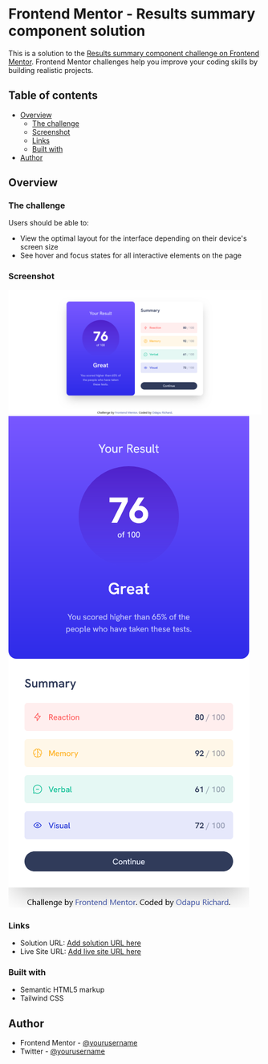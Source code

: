 # Frontend Mentor - Results summary component solution

This is a solution to the [Results summary component challenge on Frontend Mentor](https://www.frontendmentor.io/challenges/results-summary-component-CE_K6s0maV). Frontend Mentor challenges help you improve your coding skills by building realistic projects.

## Table of contents

- [Overview](#overview)
  - [The challenge](#the-challenge)
  - [Screenshot](#screenshot)
  - [Links](#links)
  - [Built with](#built-with)
- [Author](#author)

## Overview

### The challenge

Users should be able to:

- View the optimal layout for the interface depending on their device's screen size
- See hover and focus states for all interactive elements on the page

### Screenshot

![](screenshots/desktop_screenshot.png)
![](screenshots/mobile_screenshot.png)

### Links

- Solution URL: [Add solution URL here](https://github.com/11-Ace/Result-summary-component-.git)
- Live Site URL: [Add live site URL here](https://11-ace.github.io/Result-summary-component-/)

### Built with

- Semantic HTML5 markup
- Tailwind CSS

## Author

- Frontend Mentor - [@yourusername](https://www.frontendmentor.io/profile/11-Ace)
- Twitter - [@yourusername](https://www.twitter.com/@11ace__)
